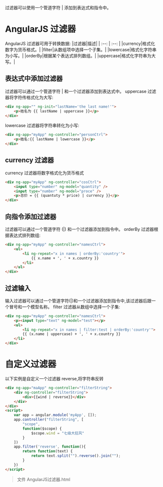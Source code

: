 过滤器可以使用一个管道字符 | 添加到表达式和指令中。

# AngularJS 过滤器

AngularJS 过滤器可用于转换数据:
|过滤器|描述|
| :--: | :--: |
|currency|格式化数字为货币格式。|
|filter|从数组项中选择一个子集。|
|lowercase|格式化字符串为小写。|
|orderBy|根据某个表达式排列数组。|
|uppercase|格式化字符串为大写。|

## 表达式中添加过滤器

过滤器可以通过一个管道字符 | 和一个过滤器添加到表达式中。
uppercase 过滤器将字符传格式化为大写:

```html
<div ng-app="" ng-init="lastName='the last name!'">
    <p>姓名为 {{ lastName | uppercase }}</p>
</div>
```

lowercase 过滤器将字符串转化为小写:

```html
<div ng-app="myApp" ng-controller="personCtrl">
    <p>姓名:{{ lastName | lowercase }}</p>
</div>
```

## currency 过滤器

currency 过滤器将数字格式化为货币格式

```html
<div ng-app="myApp" ng-controller="cosCtrl">
    <input type="number" ng-model="quantity" />
    <input type="number" ng-model="proce" />
    <p>总价 = {{ (quantuty * price) | currency }}</p>
</div>
```

## 向指令添加过滤器

过滤器可以通过一个管道字符 (|) 和一个过滤器添加到指令中。
orderBy 过滤器根据表达式排列数组:

```html
<div ng-app="myApp" ng-controller="namesCtrl">
    <ul>
        <li ng-repeat="x in names | orderBy:'country'">
            {{ x.name + ', ' + x.country }}
        </li>
    </ul>
</div>
```
## 过滤输入
输入过滤器可以通过一个管道字符(|)和一个过滤器添加到指令中,该过滤器后跟一个冒号和一个模型名称。
filter 过滤器从数组中选择一个子集:
``` html
<div ng-app="myApp" ng-controller="namesCtrl">
    <p><input type="text" ng-model="test"></p>
    <ul>
        <li ng-repeat="x in names | filter:test | orderBy:'country'">
        {{ (x.name | uppercase) + ', ' + x.country }}
    </li>
</div>
```
# 自定义过滤器
以下实例是自定义一个过滤器 reverse,将字符串反转
``` html
<div ng-app="maApp" ng-controller="filterString">
    <div ng-controller="filterString">
        <div>{{wind | reverse}}</div>
    </div>
</div>
<script>
    var app = angular.module('myApp', []);
    app.controller("filterString", [
        "scope",
        function($scope) {
            $scope.wind = "七级大狂风"
        }
    ])
    app.filter('reverse', function(){
        return function(text) {
            return text.split("").reverse().join("");
        }
    })
</script>
```
> 文件 AngularJS过滤器.html